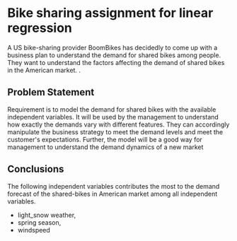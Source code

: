 # Bike sharing assignment for linear regression
A US bike-sharing provider BoomBikes has decidedly to come up with a business plan to understand the demand for shared bikes among people.
They want to understand the factors affecting the demand of shared bikes in the American market. . 


<!-- You can include any other section that is pertinent to your problem -->

## Problem Statement
Requirement is to model the demand for shared bikes with the available independent variables.
 It will be used by the management to understand how exactly the demands vary with different features.
 They can accordingly manipulate the business strategy to meet the demand levels and meet the customer's expectations.
 Further, the model will be a good way for management to understand the demand dynamics of a new market

<!-- You don't have to answer all the questions - just the ones relevant to your project. -->

## Conclusions
The following independent variables contributes the most to the demand forecast of the shared-bikes in American market among all independent variables.
- light_snow weather,
- spring season, 
- windspeed

<!-- You don't have to answer all the questions - just the ones relevant to your project. -->

